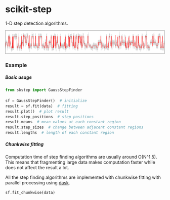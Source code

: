 # scikit-step

1-D step detection algorithms.

![](images/plot.png)

### Example

##### Basic usage

```python
from skstep import GaussStepFinder

sf = GaussStepFinder()  # initialize
result = sf.fit(data)  # fitting
result.plot()  # plot result
result.step_positions  # step positions
result.means  # mean values at each constant region
result.step_sizes  # change between adjacent constant regions
result.lengths  # length of each constant region
```

##### Chunkwise fitting

Computation time of step finding algorithms are usually around O(N^1.5). This means that fragmenting large data makes computation faster while does not affect the result a lot.

All the step finding algorithms are implemented with chunkwise fitting with parallel processing using [dask](https://github.com/dask/dask).

```python
sf.fit_chunkwise(data)
```

